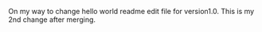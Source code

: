  On my way to change hello world readme edit file for version1.0. This is my 2nd change after merging.
